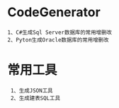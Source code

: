 # CodeGenerator
    1、C#生成Sql Server数据库的常用增删改
    2、Pyton生成Oracle数据库的常用增删改
    
    
# 常用工具
     1、生成JSON工具
     2、生成建表SQL工具
